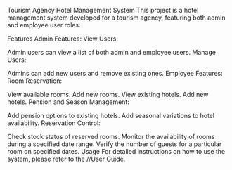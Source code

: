 Tourism Agency Hotel Management System
This project is a hotel management system developed for a tourism agency, featuring both admin and employee user roles.

Features
Admin Features:
View Users:

Admin users can view a list of both admin and employee users.
Manage Users:

Admins can add new users and remove existing ones.
Employee Features:
Room Reservation:

View available rooms.
Add new rooms.
View existing hotels.
Add new hotels.
Pension and Season Management:

Add pension options to existing hotels.
Add seasonal variations to hotel availability.
Reservation Control:

Check stock status of reserved rooms.
Monitor the availability of rooms during a specified date range.
Verify the number of guests for a particular room on specified dates.
Usage
For detailed instructions on how to use the system, please refer to the //User Guide.
